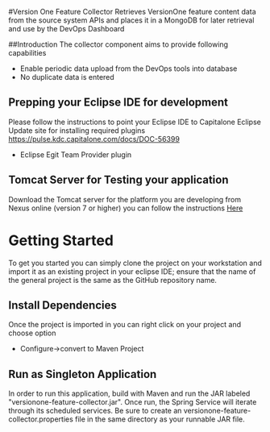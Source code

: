 #Version One Feature Collector
Retrieves VersionOne feature content data from the source system APIs and places it in a MongoDB for later retrieval and use by the DevOps Dashboard

##Introduction
The collector component aims to provide following capabilities
<ul>
<li> Enable periodic data upload from the DevOps tools into database</l1>
<li> No duplicate data is entered
</ul>

Prepping your Eclipse IDE for development
-----------------------------------------
Please follow the instructions to point your Eclipse IDE to Capitalone Eclipse Update site for installing required plugins
https://pulse.kdc.capitalone.com/docs/DOC-56399
<ul>
<li>Eclipse Egit Team Provider plugin</li>
</ul>

Tomcat Server for Testing your application
--------------------------------------------
Download the Tomcat server for the platform you are developing from Nexus online (version 7 or higher)
you can follow the instructions <a href="http://theopentutorials.com/tutorials/java-ee/how-to-configure-apache-tomcat-in-eclipse-ide/">Here</a>

Getting Started
===============
To get you started you can simply clone the project on your workstation and import it as an existing project
in your eclipse IDE; ensure that the name of the general project is the same as the GitHub repository name. 

Install Dependencies
-------------------------------------------
Once the project is imported in you can right click on your project and choose option 
<ul>
<li>Configure->convert to Maven Project</li>
</ul>
 
Run as Singleton Application
-------------------------------------------
In order to run this application, build with Maven and run the JAR labeled "versionone-feature-collector.jar".  Once run, the Spring Service will iterate through its scheduled services.  Be sure to create an versionone-feature-collector.properties file in the
same directory as your runnable JAR file.
